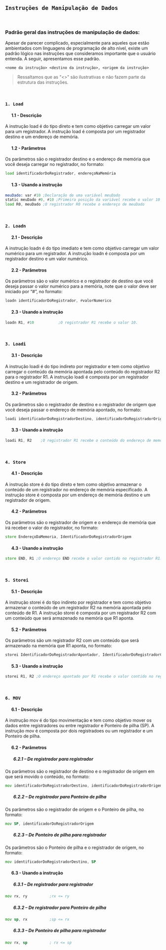## **`Instruções de Manipulação de Dados`**

<br>

### **Padrão geral das instruções de manipulação de dados:**

Apesar de parecer complicado, especialmente para aqueles que estão ambientados com linguagens de programação de alto nível, existe um padrão lógico nas instruções que consideramos importante que o usuário entenda. A seguir, apresentamos esse padrão.

`<nome da instrução> <destino da instrução>, <origem da instrução>`


> Ressaltamos que as "<>" são ilustrativas e não fazem parte da estrutura das instruções. 


<br>


### **`1. Load`**

#### &nbsp; &nbsp; &nbsp; **1.1 - Descrição**
A instrução load é do tipo direto e tem como objetivo carregar um valor para um registrador. A instrução load é composta por um registrador destino e um endereço de memória.



#### &nbsp; &nbsp; &nbsp; **1.2 - Parâmetros**
Os parâmetros são o registrador destino e o endereço de memória que você deseja carregar no registrador, no formato:

```asm
load identificadorDoRegistrador, endereçoNaMemória
```


#### &nbsp; &nbsp; &nbsp; **1.3 - Usando a instrução**
```asm
meuDado: var #10 ;Declaração de uma variável meuDado
static meuDado #0, #10 ;Primeira posição da variável recebe o valor 10
load R0, meuDado ;O registrador R0 recebe o endereço de meuDado
```
<br>



### **`2. Loadn`**

#### &nbsp; &nbsp; &nbsp; **2.1 - Descrição**
A instrução loadn é do tipo imediato e tem como objetivo carregar um valor numérico para um registrador. A instrução loadn é composta por um registrador destino e um valor numérico.
#### &nbsp; &nbsp; &nbsp; **2.2 - Parâmetros**
Os parâmetros são o valor numérico e o registrador de destino que você deseja passar o valor numérico para a memória, note que o valor deve ser iniciado por “#”, no formato:

```asm
loadn identificadorDoRegistrador, #valorNumerico
```
#### &nbsp; &nbsp; &nbsp; **2.3 - Usando a instrução**
```asm
loadn R1, #10 			;O registrador R1 recebe o valor 10.
```

<br>

### **`3. Loadi`**
#### &nbsp; &nbsp; &nbsp; **3.1 - Descrição**
A instrução loadi é do tipo indireto por registrador e tem como objetivo carregar o conteúdo da memória apontada pelo conteúdo do registrador R2 para o registrador R1. A instrução loadi é composta por um registrador destino e um registrador de origem. 
#### &nbsp; &nbsp; &nbsp; **3.2 - Parâmetros**
Os parâmetros são o registrador de destino e o registrador de origem que você deseja passar o endereço de memória apontado, no formato:
```asm
loadi identificadorDoRegistradorDestino, identificadorDoRegistradorOrigem
```
#### &nbsp; &nbsp; &nbsp; **3.3 - Usando a instrução**
```asm
loadi R1, R2 	;O registrador R1 recebe o conteúdo do endereço de memória apontado por R2.
```
<br>

### **`4. Store`**
#### &nbsp; &nbsp; &nbsp; **4.1 - Descrição**
A instrução store é do tipo direto e tem como objetivo armazenar o conteúdo de um registrador no endereço de memória especificado. A instrução store é composta por um endereço de memória destino e um registrador de origem. 
#### &nbsp; &nbsp; &nbsp; **4.2 - Parâmetros**
Os parâmetros são o registrador de origem e o endereço de memória que irá receber o valor do registrador, no formato:
```asm
store EndereçoDaMemoria, IdentificadorDoRegistradorOrigem
```
#### &nbsp; &nbsp; &nbsp; **4.3 - Usando a instrução**
```asm
store END, R1 ;O endereço END recebe o valor contido no registrador R1.
```
<br>

### **`5. Storei`**
#### &nbsp; &nbsp; &nbsp; **5.1 - Descrição**
A instrução storei é do tipo indireto por registrador e tem como objetivo armazenar o conteúdo de um registrador R2 na memória apontada pelo conteúdo de R1. A instrução storei é composta por um registrador R2 com um conteúdo que será armazenado na memória que R1 aponta. 
#### &nbsp; &nbsp; &nbsp; **5.2 - Parâmetros**
Os parâmetros são um registrador R2 com um conteúdo que será armazenado na memória que R1 aponta, no formato:
```asm
storei IdentificadorDoRegistradorApontador, IdentificadorDoRegistradorConteudo
```
#### &nbsp; &nbsp; &nbsp; **5.3 - Usando a instrução**
```asm
storei R1, R2 ;O endereço apontado por R1 recebe o valor contido no registrador R2.
```
<br>

### **`6. MOV`**
#### &nbsp; &nbsp; &nbsp; **6.1 - Descrição**
A instrução mov é do tipo movimentação e tem como objetivo mover os dados entre registradores ou entre registrador e Ponteiro de pilha (SP). A instrução mov é composta por dois registradoes ou um registrador e um Ponteiro de pilha. 
#### &nbsp; &nbsp; &nbsp; **6.2 - Parâmetros**
##### &nbsp; &nbsp; &nbsp; &nbsp; **6.2.1 – De registrador para registrador**
Os parâmetros são o registrador de destino e o registrador de origem em que será  movido o conteúdo, no formato:
```asm
mov identificadorDoRegistradorDestino, identificadorDoRegistradorOrigem
```
##### &nbsp; &nbsp; &nbsp; &nbsp; **6.2.2 – De registrador para Ponteiro de pilha**
Os parâmetros são o registrador de origem e o Ponteiro de pilha, no formato:
```asm
mov SP, identificadorDoRegistradorOrigem
```
##### &nbsp; &nbsp; &nbsp; &nbsp; **6.2.3 – De Ponteiro de pilha para registrador**
Os parâmetros são o Ponteiro de pilha e o registrador de origem, no formato:
```asm
mov identificadorDoRegistradorDestino, SP
```
#### &nbsp; &nbsp; &nbsp; **6.3 - Usando a instrução**
##### &nbsp; &nbsp; &nbsp; &nbsp; **6.3.1 – De registrador para registrador**
```asm	
mov rx, ry 			;rx <= ry
```
##### &nbsp; &nbsp; &nbsp; &nbsp; **6.3.2 – De registrador para Ponteiro de pilha**
```asm	
mov sp, rx 			;sp <= rx
```
##### &nbsp; &nbsp; &nbsp; &nbsp; **6.3.3 – De Ponteiro de pilha para registrador**
```asm	
mov rx, sp			; rx <= sp 
```

